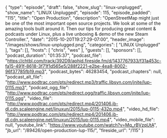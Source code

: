 {
  "type": "episode",
  "draft": false,
  "show_slug": "linux-unplugged",
  "show_name": "LINUX Unplugged",
  "episode": 115,
  "episode_padded": "115",
  "title": "Open Production",
  "description": "OpenStreetMap might just be one of the most important open source projects. We look at some of the amazing tools built around it. Then our tips for producing great content & podcasts under Linux, plus a live unboxing & demo of the new Steam Controller.",
  "date": "2015-10-20T19:27:29-07:00",
  "header_image": "/images/shows/linux-unplugged.png",
  "categories": [
    "LINUX Unplugged"
  ],
  "tags": [],
  "hosts": [
    "chris",
    "wes"
  ],
  "guests": [],
  "sponsors": [],
  "podcast_duration": "01:35:37",
  "podcast_file": "https://chtbl.com/track/392D9/aphid.fireside.fm/d/1437767933/f31a453c-fa15-491f-8618-3f71f1d565e5/288f2221-e2be-4ea8-8002-96f37785fb19.mp3",
  "podcast_bytes": 46283454,
  "podcast_chapters": null,
  "podcast_alt_file": "http://www.podtrac.com/pts/redirect.mp3/traffic.libsyn.com/jnite/lup-0115.mp3",
  "podcast_ogg_file": "http://www.podtrac.com/pts/redirect.ogg/traffic.libsyn.com/jnite/lup-0115.ogg",
  "video_file": "http://www.podtrac.com/pts/redirect.mp4/201406.jb-dl.cdn.scaleengine.net/linuxun/2015/lup-0115-432p.mp4",
  "video_hd_file": "http://www.podtrac.com/pts/redirect.mp4/201406.jb-dl.cdn.scaleengine.net/linuxun/2015/lup-0115.mp4",
  "video_mobile_file": null,
  "youtube_link": "https://www.youtube.com/watch?v=Mq_rBVzqUtA",
  "jb_url": "/89426/open-production-lup-115/",
  "fireside_url": "/115"
}


